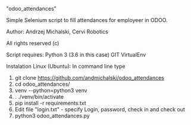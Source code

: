 "odoo_attendances"

Simple Selenium script to fill attendances for employeer in ODOO.

Author: Andrzej Michalski, Cervi Robotics

All rights reserved (c)

Script requires:
Python 3 (3.6 in this case)
GIT
VirtualEnv

Instalation Linux (Ubuntu):
In command line type
1. git clone https://github.com/andmichalski/odoo_attendances
2. cd odoo_attendances/
3. venv --python=python3 venv
4. . ./venv/bin/activate
5. pip install -r requirements.txt
6. Edit file "login.txt" - specify Login, password, check in and check out
7. python3 odoo_attendances.py

